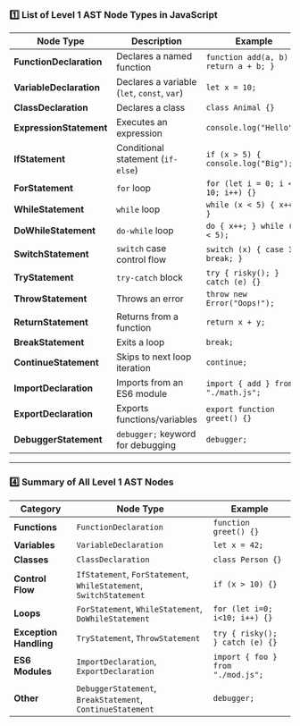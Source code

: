 ### **1️⃣ List of Level 1 AST Node Types in JavaScript**
| **Node Type** | **Description** | **Example** |
|--------------|----------------|-------------|
| **FunctionDeclaration** | Declares a named function | `function add(a, b) { return a + b; }` |
| **VariableDeclaration** | Declares a variable (`let`, `const`, `var`) | `let x = 10;` |
| **ClassDeclaration** | Declares a class | `class Animal {}` |
| **ExpressionStatement** | Executes an expression | `console.log("Hello");` |
| **IfStatement** | Conditional statement (`if-else`) | `if (x > 5) { console.log("Big"); }` |
| **ForStatement** | `for` loop | `for (let i = 0; i < 10; i++) {}` |
| **WhileStatement** | `while` loop | `while (x < 5) { x++; }` |
| **DoWhileStatement** | `do-while` loop | `do { x++; } while (x < 5);` |
| **SwitchStatement** | `switch` case control flow | `switch (x) { case 1: break; }` |
| **TryStatement** | `try-catch` block | `try { risky(); } catch (e) {}` |
| **ThrowStatement** | Throws an error | `throw new Error("Oops!");` |
| **ReturnStatement** | Returns from a function | `return x + y;` |
| **BreakStatement** | Exits a loop | `break;` |
| **ContinueStatement** | Skips to next loop iteration | `continue;` |
| **ImportDeclaration** | Imports from an ES6 module | `import { add } from "./math.js";` |
| **ExportDeclaration** | Exports functions/variables | `export function greet() {}` |
| **DebuggerStatement** | `debugger;` keyword for debugging | `debugger;` |

---

### **4️⃣ Summary of All Level 1 AST Nodes**
| **Category** | **Node Type** | **Example** |
|-------------|--------------|-------------|
| **Functions** | `FunctionDeclaration` | `function greet() {}` |
| **Variables** | `VariableDeclaration` | `let x = 42;` |
| **Classes** | `ClassDeclaration` | `class Person {}` |
| **Control Flow** | `IfStatement`, `ForStatement`, `WhileStatement`, `SwitchStatement` | `if (x > 10) {}` |
| **Loops** | `ForStatement`, `WhileStatement`, `DoWhileStatement` | `for (let i=0; i<10; i++) {}` |
| **Exception Handling** | `TryStatement`, `ThrowStatement` | `try { risky(); } catch (e) {}` |
| **ES6 Modules** | `ImportDeclaration`, `ExportDeclaration` | `import { foo } from "./mod.js";` |
| **Other** | `DebuggerStatement`, `BreakStatement`, `ContinueStatement` | `debugger;` |
